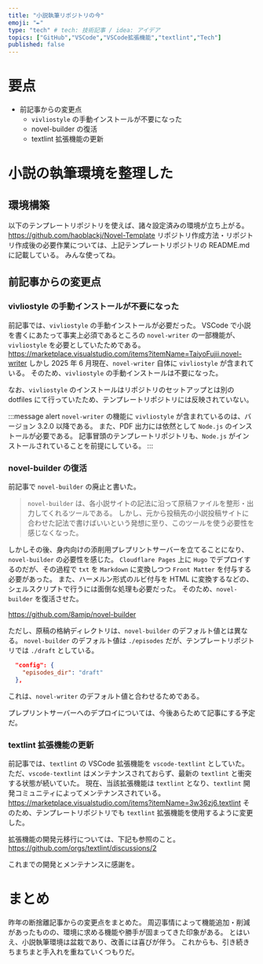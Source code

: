 ```yaml
---
title: "小説執筆リポジトリの今"
emoji: "✒"
type: "tech" # tech: 技術記事 / idea: アイデア
topics: ["GitHub","VSCode","VSCode拡張機能","textlint","Tech"]
published: false
---
```

# 要点
- 前記事からの変更点
  - `vivliostyle` の手動インストールが不要になった
  - novel-builder の復活
  - textlint 拡張機能の更新

# 小説の執筆環境を整理した
## 環境構築
以下のテンプレートリポジトリを使えば、諸々設定済みの環境が立ち上がる。
https://github.com/haoblackj/Novel-Template
リポジトリ作成方法・リポジトリ作成後の必要作業については、上記テンプレートリポジトリの README.md に記載している。
みんな使ってね。

## 前記事からの変更点
### vivliostyle の手動インストールが不要になった
前記事では、`vivliostyle` の手動インストールが必要だった。
VSCode で小説を書くにあたって事実上必須であるところの `novel-writer` の一部機能が、`vivliostyle` を必要としていたためである。
https://marketplace.visualstudio.com/items?itemName=TaiyoFujii.novel-writer
しかし 2025 年 6 月現在、`novel-writer` 自体に `vivliostyle` が含まれている。
そのため、`vivliostyle` の手動インストールは不要になった。

なお、`vivliostyle` のインストールはリポジトリのセットアップとは別の dotfiles にて行っていたため、テンプレートリポジトリには反映されていない。

:::message alert
`novel-writer` の機能に `vivliostyle` が含まれているのは、バージョン 3.2.0 以降である。
また、PDF 出力には依然として `Node.js` のインストールが必要である。
記事冒頭のテンプレートリポジトリも、`Node.js` がインストールされていることを前提にしている。
:::

### novel-builder の復活
前記事で `novel-builder` の廃止と書いた。
>`novel-builder` は、各小説サイトの記法に沿って原稿ファイルを整形・出力してくれるツールである。
>しかし、元から投稿先の小説投稿サイトに合わせた記法で書けばいいという発想に至り、このツールを使う必要性を感じなくなった。

しかしその後、身内向けの添削用プレプリントサーバーを立てることになり、`novel-builder` の必要性を感じた。
`Cloudflare Pages` 上に `Hugo` でデプロイするのだが、その過程で `txt` を `Markdown` に変換しつつ `Front Matter` を付与する必要があった。
また、ハーメルン形式のルビ付与を HTML に変換するなどの、シェルスクリプトで行うには面倒な処理も必要だった。
そのため、`novel-builder` を復活させた。

https://github.com/8amjp/novel-builder

ただし、原稿の格納ディレクトリは、`novel-builder` のデフォルト値とは異なる。
`novel-builder` のデフォルト値は `./episodes` だが、テンプレートリポジトリでは `./draft` としている。

```package.json
  "config": {
    "episodes_dir": "draft"
  },
```

これは、`novel-writer` のデフォルト値と合わせるためである。

プレプリントサーバーへのデプロイについては、今後あらためて記事にする予定だ。

### textlint 拡張機能の更新
前記事では、`textlint` の VSCode 拡張機能を `vscode-textlint` としていた。
ただ、`vscode-textlint` はメンテナンスされておらず、最新の `textlint` と衝突する状態が続いていた。
現在、当該拡張機能は `textlint` となり、`textlint` 開発コミュニティによってメンテナンスされている。
https://marketplace.visualstudio.com/items?itemName=3w36zj6.textlint
そのため、テンプレートリポジトリでも `textlint` 拡張機能を使用するように変更した。

拡張機能の開発元移行については、下記も参照のこと。
https://github.com/orgs/textlint/discussions/2

これまでの開発とメンテナンスに感謝を。

# まとめ
昨年の断捨離記事からの変更点をまとめた。
周辺事情によって機能追加・削減があったものの、環境に求める機能や勝手が固まってきた印象がある。
とはいえ、小説執筆環境は盆栽であり、改善には喜びが伴う。
これからも、引き続きちまちまと手入れを重ねていくつもりだ。